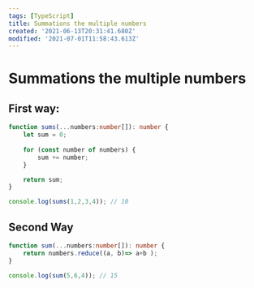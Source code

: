 ```yaml
---
tags: [TypeScript]
title: Summations the multiple numbers
created: '2021-06-13T20:31:41.680Z'
modified: '2021-07-01T11:58:43.613Z'
---
```


# Summations the multiple numbers

## First way:

```ts
function sums(...numbers:number[]): number {
    let sum = 0;
    
    for (const number of numbers) {
        sum += number;
    }

    return sum;
}

console.log(sums(1,2,3,4)); // 10
```

## Second Way

```ts
function sum(...numbers:number[]): number {
    return numbers.reduce((a, b)=> a+b );
}

console.log(sum(5,6,4)); // 15
```
